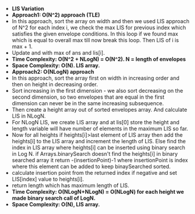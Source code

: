* **LIS Variation**
* **Approach1: O(N^2) approach (TLE)**
* In this approach, sort the array on width and then we used LIS approach of N^2 for each index i, we check the max LIS for previous index which satisfies the given envelope conditions. In this loop if we found max which is equal to overall max till now break this loop. Then LIS of i is max + 1.
* Update and with max of ans and lis[i].
​
* **Time Complexity: O(N^2 + NLogN) = O(N^2). N = length of envelopes**
* **Space Complexity: O(N). LIS array.**
​
* **Approach2: O(NLogN) approach**
* In this approach, sort the array first on width in increasing order and then on height in decreasing order.
* Sort increasing in the first dimension - we also sort decreasing on the second dimension, so two envelopes that are equal in the first dimension can never be in the same increasing subsequence.
* Then create a height array out of sorted envelopes array. And calculate LIS in NLogN.
* For NLogN LIS, we create LIS array and at lis[0] store the height and length variable will have number of elements in the maximum LIS so far.
* Now for all heights if heights[i]>last element of LIS array then add the heights[i] to the LIS array and increment the length of LIS. Else find the index in LIS array where heights[i] can be inserted using binary search in Log N. if Arrays.binarySearch doesn't find the heights[i] in binary searched array it return -(insertionPoint)-1 where insertionPoint is index where this element can be added to keep binaySearched sorted.
* calculate insertion point from the returned index if negative and set LIS[index] value to heights[i].
* return length which has maximum length of LIS.
​
* **Time Complexity: O(NLogN+NLogN) = O(NLogN) for each height we made binary search call of LogN.**
* **Space Complexity: O(N), LIS array.**
